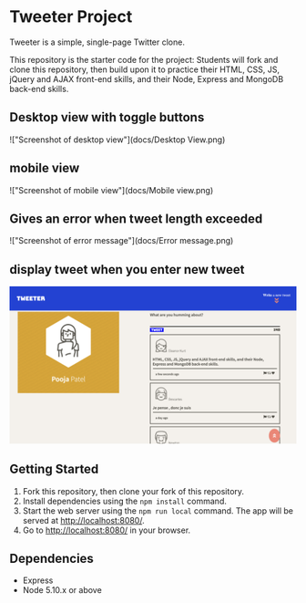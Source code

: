 # Tweeter Project

Tweeter is a simple, single-page Twitter clone.

This repository is the starter code for the project: Students will fork and clone this repository, then build upon it to practice their HTML, CSS, JS, jQuery and AJAX front-end skills, and their Node, Express and MongoDB back-end skills.

## Desktop view with toggle buttons
!["Screenshot of desktop view"](docs/Desktop View.png)
## mobile view 
!["Screenshot of mobile view"](docs/Mobile view.png)
## Gives an error when tweet length exceeded
!["Screenshot of error message"](docs/Error message.png)
## display tweet when you enter new tweet
!["Screenshot of tweet"](https://github.com/Pooja-IT/tweeter/blob/master/docs/Tweet.png?raw=true)

## Getting Started

1. Fork this repository, then clone your fork of this repository.
2. Install dependencies using the `npm install` command.
3. Start the web server using the `npm run local` command. The app will be served at <http://localhost:8080/>.
4. Go to <http://localhost:8080/> in your browser.

## Dependencies

- Express
- Node 5.10.x or above
